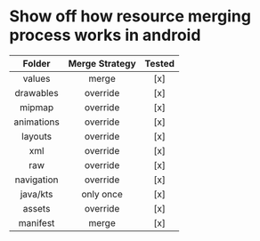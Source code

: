 # Show off how resource merging process works in android

|   Folder   | Merge Strategy   | Tested |
|:----------:|:----------------:|:------:|
|   values   |       merge      |   [x]  |
|  drawables |     override     |   [x]  |
|   mipmap   |     override     |   [x]  |
| animations |     override     |   [x]  |
|   layouts  |     override     |   [x]  |
|     xml    |     override     |   [x]  |
|     raw    |     override     |   [x]  |
| navigation |     override     |   [x]  |
|  java/kts  |     only once    |   [x]  |
|   assets   |     override     |   [x]  |
|  manifest  |       merge      |   [x]  |